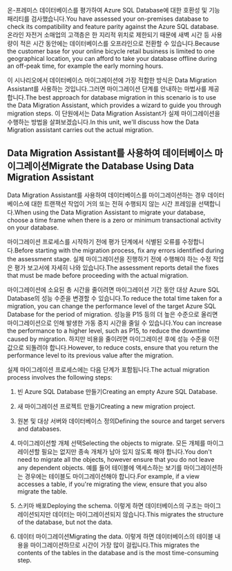 <span data-ttu-id="bac0f-101">온-프레미스 데이터베이스를 평가하여 Azure SQL Database에 대한 호환성 및 기능 패리티를 검사했습니다.</span><span class="sxs-lookup"><span data-stu-id="bac0f-101">You have assessed your on-premises database to check its compatibility and feature parity against the Azure SQL database.</span></span> <span data-ttu-id="bac0f-102">온라인 자전거 소매업의 고객층은 한 지리적 위치로 제한되기 때문에 새벽 시간 등 사용량이 적은 시간 동안에는 데이터베이스를 오프라인으로 전환할 수 있습니다.</span><span class="sxs-lookup"><span data-stu-id="bac0f-102">Because the customer base for your online bicycle retail business is limited to one geographical location, you can afford to take your database offline during an off-peak time, for example the early morning hours.</span></span>

<span data-ttu-id="bac0f-103">이 시나리오에서 데이터베이스 마이그레이션에 가장 적합한 방식은 Data Migration Assistant를 사용하는 것입니다.그러면 마이그레이션 단계를 안내하는 마법사를 제공합니다.</span><span class="sxs-lookup"><span data-stu-id="bac0f-103">The best approach for database migration in this scenario is to use the Data Migration Assistant, which provides a wizard to guide you through migration steps.</span></span> <span data-ttu-id="bac0f-104">이 단원에서는 Data Migration Assistant가 실제 마이그레이션을 수행하는 방법을 살펴보겠습니다.</span><span class="sxs-lookup"><span data-stu-id="bac0f-104">In this unit, we'll discuss how the Data Migration assistant carries out the actual migration.</span></span>

## <a name="migrate-the-database-using-data-migration-assistant"></a><span data-ttu-id="bac0f-105">Data Migration Assistant를 사용하여 데이터베이스 마이그레이션</span><span class="sxs-lookup"><span data-stu-id="bac0f-105">Migrate the Database Using Data Migration Assistant</span></span>

<span data-ttu-id="bac0f-106">Data Migration Assistant를 사용하여 데이터베이스를 마이그레이션하는 경우 데이터베이스에 대한 트랜잭션 작업이 거의 또는 전혀 수행되지 않는 시간 프레임을 선택합니다.</span><span class="sxs-lookup"><span data-stu-id="bac0f-106">When using the Data Migration Assistant to migrate your database, choose a time frame when there is a zero or minimum transactional activity on your database.</span></span>

<span data-ttu-id="bac0f-107">마이그레이션 프로세스를 시작하기 전에 평가 단계에서 식별된 오류를 수정합니다.</span><span class="sxs-lookup"><span data-stu-id="bac0f-107">Before starting with the migration process, fix any errors identified during the assessment stage.</span></span> <span data-ttu-id="bac0f-108">실제 마이그레이션을 진행하기 전에 수행해야 하는 수정 작업은 평가 보고서에 자세히 나와 있습니다.</span><span class="sxs-lookup"><span data-stu-id="bac0f-108">The assessment reports detail the fixes that must be made before proceeding with the actual migration.</span></span>

<span data-ttu-id="bac0f-109">마이그레이션에 소요된 총 시간을 줄이려면 마이그레이션 기간 동안 대상 Azure SQL Database의 성능 수준을 변경할 수 있습니다.</span><span class="sxs-lookup"><span data-stu-id="bac0f-109">To reduce the total time taken for a migration, you can change the performance level of the target Azure SQL Database for the period of migration.</span></span> <span data-ttu-id="bac0f-110">성능을 P15 등의 더 높은 수준으로 올리면 마이그레이션으로 인해 발생한 가동 중지 시간을 줄일 수 있습니다.</span><span class="sxs-lookup"><span data-stu-id="bac0f-110">You can increase the performance to a higher level, such as P15, to reduce the downtime caused by migration.</span></span> <span data-ttu-id="bac0f-111">하지만 비용을 줄이려면 마이그레이션 후에 성능 수준을 이전 값으로 되돌려야 합니다.</span><span class="sxs-lookup"><span data-stu-id="bac0f-111">However, to reduce costs, ensure that you return the performance level to its previous value after the migration.</span></span>

<span data-ttu-id="bac0f-112">실제 마이그레이션 프로세스에는 다음 단계가 포함됩니다.</span><span class="sxs-lookup"><span data-stu-id="bac0f-112">The actual migration process involves the following steps:</span></span>

1. <span data-ttu-id="bac0f-113">빈 Azure SQL Database 만들기</span><span class="sxs-lookup"><span data-stu-id="bac0f-113">Creating an empty Azure SQL Database.</span></span>

1. <span data-ttu-id="bac0f-114">새 마이그레이션 프로젝트 만들기</span><span class="sxs-lookup"><span data-stu-id="bac0f-114">Creating a new migration project.</span></span>

1. <span data-ttu-id="bac0f-115">원본 및 대상 서버와 데이터베이스 정의</span><span class="sxs-lookup"><span data-stu-id="bac0f-115">Defining the source and target servers and databases.</span></span>

1. <span data-ttu-id="bac0f-116">마이그레이션할 개체 선택</span><span class="sxs-lookup"><span data-stu-id="bac0f-116">Selecting the objects to migrate.</span></span> <span data-ttu-id="bac0f-117">모든 개체를 마이그레이션할 필요는 없지만 종속 개체가 남아 있지 않도록 해야 합니다.</span><span class="sxs-lookup"><span data-stu-id="bac0f-117">You don't need to migrate all the objects, however ensure that you do not leave any dependent objects.</span></span> <span data-ttu-id="bac0f-118">예를 들어 테이블에 액세스하는 보기를 마이그레이션하는 경우에는 테이블도 마이그레이션해야 합니다.</span><span class="sxs-lookup"><span data-stu-id="bac0f-118">For example, if a view accesses a table, if you're migrating the view, ensure that you also migrate the table.</span></span>

1. <span data-ttu-id="bac0f-119">스키마 배포</span><span class="sxs-lookup"><span data-stu-id="bac0f-119">Deploying the schema.</span></span> <span data-ttu-id="bac0f-120">이렇게 하면 데이터베이스의 구조는 마이그레이션되지만 데이터는 마이그레이션되지 않습니다.</span><span class="sxs-lookup"><span data-stu-id="bac0f-120">This migrates the structure of the database, but not the data.</span></span>

1. <span data-ttu-id="bac0f-121">데이터 마이그레이션</span><span class="sxs-lookup"><span data-stu-id="bac0f-121">Migrating the data.</span></span> <span data-ttu-id="bac0f-122">이렇게 하면 데이터베이스의 테이블 내용을 마이그레이션하므로 시간이 가장 많이 걸립니다.</span><span class="sxs-lookup"><span data-stu-id="bac0f-122">This migrates the contents of the tables in the database and is the most time-consuming step.</span></span>
